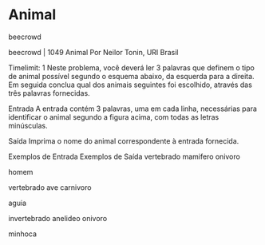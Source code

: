 # Animal
beecrowd

beecrowd | 1049
Animal
Por Neilor Tonin, URI  Brasil

Timelimit: 1
Neste problema, você deverá ler 3 palavras que definem o tipo de animal possível segundo o esquema abaixo, da esquerda para a direita.  Em seguida conclua qual dos animais seguintes foi escolhido, através das três palavras fornecidas.



Entrada
A entrada contém 3 palavras, uma em cada linha, necessárias para identificar o animal segundo a figura acima, com todas as letras minúsculas.

Saída
Imprima o nome do animal correspondente à entrada fornecida.

Exemplos de Entrada	Exemplos de Saída
vertebrado
mamifero
onivoro

homem

vertebrado
ave
carnivoro

aguia

invertebrado
anelideo
onivoro

minhoca
